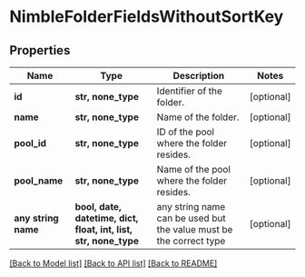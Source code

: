 # NimbleFolderFieldsWithoutSortKey


## Properties
Name | Type | Description | Notes
------------ | ------------- | ------------- | -------------
**id** | **str, none_type** | Identifier of the folder. | [optional] 
**name** | **str, none_type** | Name of the folder. | [optional] 
**pool_id** | **str, none_type** | ID of the pool where the folder resides. | [optional] 
**pool_name** | **str, none_type** | Name of the pool where the folder resides. | [optional] 
**any string name** | **bool, date, datetime, dict, float, int, list, str, none_type** | any string name can be used but the value must be the correct type | [optional]

[[Back to Model list]](../README.md#documentation-for-models) [[Back to API list]](../README.md#documentation-for-api-endpoints) [[Back to README]](../README.md)


